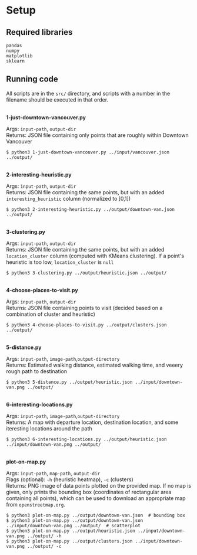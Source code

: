 # Setup

## Required libraries
```
pandas
numpy
matplotlib
sklearn
```

## Running code

All scripts are in the `src/` directory, and scripts with a number in the filename should be executed in that order.


<br>**1-just-downtown-vancouver.py**

Args: `input-path`, `output-dir` \
Returns: JSON file containing only points that are roughly within Downtown Vancouver
```
$ python3 1-just-downtown-vancouver.py ../input/vancouver.json ../output/
```


<br>**2-interesting-heuristic.py**

Args: `input-path`, `output-dir` \
Returns: JSON file containing the same points, but with an added `interesting_heuristic` column (normalized to [0,1])
```
$ python3 2-interesting-heuristic.py ../output/downtown-van.json ../output/
```


<br>**3-clustering.py**

Args: `input-path`, `output-dir` \
Returns: JSON file containing the same points, but with an added `location_cluster` column (computed with KMeans clustering). If a point's heuristic is too low, `location_cluster` is `null`
```
$ python3 3-clustering.py ../output/heuristic.json ../output/
```


<br>**4-choose-places-to-visit.py**

Args: `input-path`, `output-dir` \
Returns: JSON file containing points to visit (decided based on a combination of cluster and heuristic)
```
$ python3 4-choose-places-to-visit.py ../output/clusters.json ../output/
```


<br>**5-distance.py**

Args: `input-path`, `image-path`,`output-directory` \
Returns: Estimated walking distance, estimated walking time, and veeery rough path to destination
```
$ python3 5-distance.py ../output/heuristic.json ../input/downtown-van.png ../output/
```


<br>**6-interesting-locations.py**

Args: `input-path`, `image-path`,`output-directory` \
Returns: A map with departure location, destination location, and some iteresting locations around the path 

```
$ python3 6-interesting-locations.py ../output/heuristic.json ../input/downtown-van.png ../output/
```

<br>**plot-on-map.py**

Args: `input-path`, `map-path`, `output-dir` \
Flags (optional): `-h` (heuristic heatmap), `-c` (clusters) \
Returns: PNG image of data points plotted on the provided map. If no map is given, only prints the bounding box (coordinates of rectangular area containing all points), which can be used to download an appropriate map from `openstreetmap.org`.
```
$ python3 plot-on-map.py ../output/downtown-van.json  # bounding box
$ python3 plot-on-map.py ../output/downtown-van.json ../input/downtown-van.png ../output/  # scatterplot
$ python3 plot-on-map.py ../output/heuristic.json ../input/downtown-van.png ../output/ -h
$ python3 plot-on-map.py ../output/clusters.json ../input/downtown-van.png ../output/ -c
```
